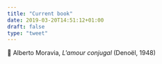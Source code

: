 ```yaml
---
title: "Current book"
date: 2019-03-20T14:51:12+01:00
draft: false
type: "tweet"
---
```

&#x1f4d6; Alberto Moravia, *L'amour conjugal* (Denoël, 1948)


